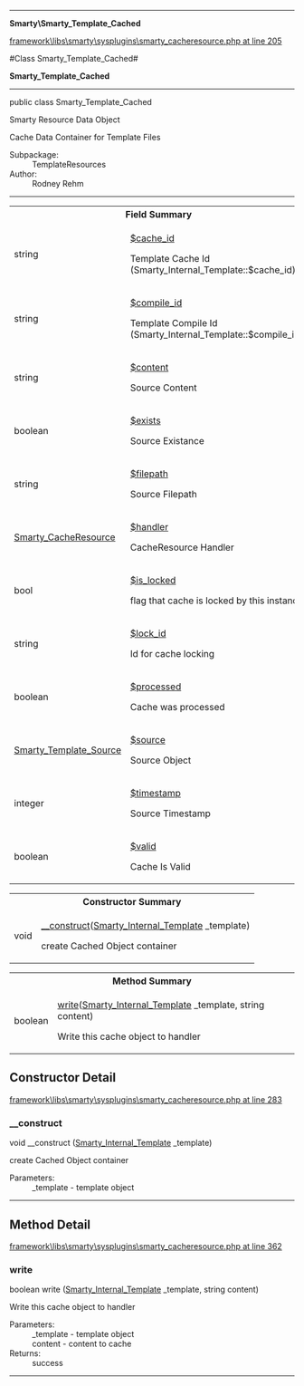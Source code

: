 

- - -

**Smarty\Smarty_Template_Cached**


<a href="https://github.com/JeyDotC/Hirudo/blob/master/framework/libs/smarty/sysplugins/smarty_cacheresource.php#L205" >framework\libs\smarty\sysplugins\smarty_cacheresource.php at line 205</a>

#Class Smarty_Template_Cached#

**Smarty_Template_Cached**




- - -

<p class="signature"><span class='k'>public  class</span> <span class='nx'>Smarty_Template_Cached</span></p>

<div class="comment" id="overview_description"><p>Smarty Resource Data Object</p><p>Cache Data Container for Template Files</p></div>

<dl>
<dt>Subpackage:</dt>
<dd>TemplateResources</dd>
<dt>Author:</dt>
<dd>Rodney Rehm</dd>
</dl>


- - -



<table id="summary_field">
<tr><th colspan="2">Field Summary</th></tr>
<tr>
<td><span class='k'></span> <span class='nx'>string</span></td>
<td class="description"><p class="name" ><a href="#cache_id"> $cache_id</a>
                                </p><p class="description">Template Cache Id (Smarty_Internal_Template::$cache_id)</p></td>
</tr>
<tr>
<td><span class='k'></span> <span class='nx'>string</span></td>
<td class="description"><p class="name" ><a href="#compile_id"> $compile_id</a>
                                </p><p class="description">Template Compile Id (Smarty_Internal_Template::$compile_id)</p></td>
</tr>
<tr>
<td><span class='k'></span> <span class='nx'>string</span></td>
<td class="description"><p class="name" ><a href="#content"> $content</a>
                                </p><p class="description">Source Content</p></td>
</tr>
<tr>
<td><span class='k'></span> <span class='nx'>boolean</span></td>
<td class="description"><p class="name" ><a href="#exists"> $exists</a>
                                </p><p class="description">Source Existance</p></td>
</tr>
<tr>
<td><span class='k'></span> <span class='nx'>string</span></td>
<td class="description"><p class="name" ><a href="#filepath"> $filepath</a>
                                </p><p class="description">Source Filepath</p></td>
</tr>
<tr>
<td><span class='k'></span> <span class='nx'><a href='https://github.com/JeyDotC/Hirudo-docs/blob/master/smarty/Smarty_CacheResource'>Smarty_CacheResource</a></span></td>
<td class="description"><p class="name" ><a href="#handler"> $handler</a>
                                </p><p class="description">CacheResource Handler</p></td>
</tr>
<tr>
<td><span class='k'></span> <span class='nx'>bool</span></td>
<td class="description"><p class="name" ><a href="#is_locked"> $is_locked</a>
                                </p><p class="description">flag that cache is locked by this instance</p></td>
</tr>
<tr>
<td><span class='k'></span> <span class='nx'>string</span></td>
<td class="description"><p class="name" ><a href="#lock_id"> $lock_id</a>
                                </p><p class="description">Id for cache locking</p></td>
</tr>
<tr>
<td><span class='k'></span> <span class='nx'>boolean</span></td>
<td class="description"><p class="name" ><a href="#processed"> $processed</a>
                                </p><p class="description">Cache was processed</p></td>
</tr>
<tr>
<td><span class='k'></span> <span class='nx'><a href='https://github.com/JeyDotC/Hirudo-docs/blob/master/smarty/Smarty_Template_Source'>Smarty_Template_Source</a></span></td>
<td class="description"><p class="name" ><a href="#source"> $source</a>
                                </p><p class="description">Source Object</p></td>
</tr>
<tr>
<td><span class='k'></span> <span class='nx'>integer</span></td>
<td class="description"><p class="name" ><a href="#timestamp"> $timestamp</a>
                                </p><p class="description">Source Timestamp</p></td>
</tr>
<tr>
<td><span class='k'></span> <span class='nx'>boolean</span></td>
<td class="description"><p class="name" ><a href="#valid"> $valid</a>
                                </p><p class="description">Cache Is Valid</p></td>
</tr>
</table>

<table id="summary_constructor">
<tr><th colspan="2">Constructor Summary</th></tr>
<tr>
<td><span class='k'></span> <span class='nx'>void</span></td>
<td class="description"><p class="name"><a href="#__construct">__construct</a>(<a href="https://github.com/JeyDotC/Hirudo/blob/master/smarty/Smarty_Internal_Template.md">Smarty_Internal_Template</a> _template)</p><p class="description">create Cached Object container</p></td>
</tr>
</table>

<table id="summary_method">
<tr><th colspan="2">Method Summary</th></tr>
<tr>
<td><span class='k'></span> <span class='nx'>boolean</span></td>
<td class="description"><p class="name"><a href="#write">write</a>(<a href="https://github.com/JeyDotC/Hirudo/blob/master/smarty/Smarty_Internal_Template.md">Smarty_Internal_Template</a> _template, string content)</p><p class="description">Write this cache object to handler</p></td>
</tr>
</table>

<h2 id="detail_method">Constructor Detail</h2>

<a href="https://github.com/JeyDotC/Hirudo/blob/master/framework/libs/smarty/sysplugins/smarty_cacheresource.php#L283" >framework\libs\smarty\sysplugins\smarty_cacheresource.php at line 283</a>

<h3 id="__construct">__construct</h3>
<span class='k'></span> <span class='nx'>void</span> <span class='nf'>__construct</span> (<a href="https://github.com/JeyDotC/Hirudo/blob/master/smarty/Smarty_Internal_Template.md">Smarty_Internal_Template</a> _template)

<div class="details">
<p>create Cached Object container</p><dl>
<dt>Parameters:</dt>
<dd>_template - template object</dd>
</dl>

</div>

- - -

<h2 id="detail_method">Method Detail</h2>

<a href="https://github.com/JeyDotC/Hirudo/blob/master/framework/libs/smarty/sysplugins/smarty_cacheresource.php#L362" >framework\libs\smarty\sysplugins\smarty_cacheresource.php at line 362</a>

<h3 id="write()">write</h3>
<span class='k'></span> <span class='nx'>boolean</span> <span class='nf'>write</span> (<a href="https://github.com/JeyDotC/Hirudo/blob/master/smarty/Smarty_Internal_Template.md">Smarty_Internal_Template</a> _template, string content)

<div class="details">
<p>Write this cache object to handler</p><dl>
<dt>Parameters:</dt>
<dd>_template - template object</dd>
<dd>content - content to cache</dd>
<dt>Returns:</dt>
<dd>success</dd>
</dl>

</div>

- - -

